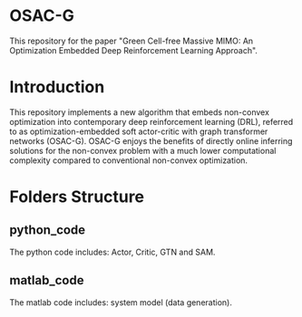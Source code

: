 # OSAC-G

This repository for the paper "Green Cell-free Massive MIMO: An Optimization Embedded Deep Reinforcement Learning Approach".

# Introduction

This repository implements a new algorithm that embeds non-convex optimization into contemporary deep reinforcement learning (DRL), referred to as optimization-embedded soft actor-critic with graph transformer networks (OSAC-G). OSAC-G enjoys the benefits of directly online inferring solutions for the non-convex problem with a much lower computational complexity compared to conventional non-convex optimization.

# Folders Structure

## python_code 

The python code includes: Actor, Critic, GTN and SAM.


## matlab_code 

The matlab code includes: system model  (data generation).


